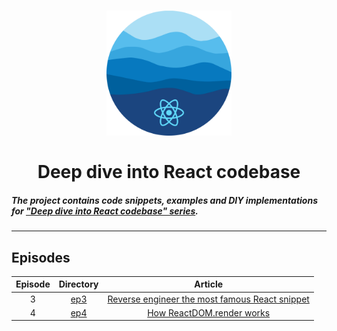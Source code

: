 <h1 align="center">
  <a href="https://dev.to/fromaline/series/16231">
    <img src="https://raw.githubusercontent.com/fromaline/deep-dive-into-react-codebase/master/logo.png" alt="deep-dive-into-react-codebase series logo" width="200">
  </a>
  <br>
  <br>
  Deep dive into React codebase 
  <br>
</h1>

##### The project contains code snippets, examples and DIY implementations for ["Deep dive into React codebase" series](https://dev.to/fromaline/series/16231).

---

## Episodes
| Episode | Directory | Article |
|:-:|:-:|:-:|
| 3  | [ep3](episodes/ep3)  | [Reverse engineer the most famous React snippet](https://dev.to/fromaline/deep-dive-into-react-codebase-ep3-reverse-engineer-the-most-famous-react-snippet-ine-temp-slug-4251547?preview=d6c4d15f99c756bc974c3a126be6363a6b36e9859d6b92e62f90789e31e337a7c37e67e9cca741ee2128861df62aee39fb8d98bc3f94b9f5b36a80fa) |
| 4  | [ep4](episodes/ep4)  | [How ReactDOM.render works](https://dev.to/fromaline/deep-dive-into-react-codebase-ep4-how-reactdomrender-works-32n6) |